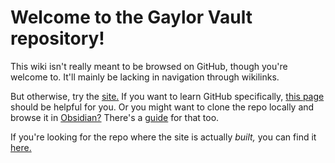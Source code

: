 # Welcome to the Gaylor Vault repository!
This wiki isn't really meant to be browsed on GitHub, though you're welcome to. It'll mainly be lacking in navigation through wikilinks. 

But otherwise, try the [site.](https://gaylor-wiki.github.io) If you want to learn GitHub specifically, [this page](https://gaylor-wiki.github.io/using-github) should be helpful for you. Or you might want to clone the repo locally and browse it in [Obsidian?](https://obsidian.md) There's a [guide](https://gaylor-wiki.github.io/using-obsidian) for that too.

If you're looking for the repo where the site is actually *built,* you can find it [here.](https://github.com/gaylor-wiki/gaylor-wiki.github.io)